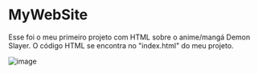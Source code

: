 # MyWebSite
 Esse foi o meu primeiro projeto com HTML sobre o anime/mangá Demon Slayer. 
 O código HTML se encontra no "index.html" do meu projeto.
 
 ![image](https://user-images.githubusercontent.com/90782327/136711267-bd8dfb31-3544-4f84-b96d-edba93d9c42f.png)

